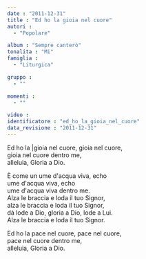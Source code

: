 ```yaml
---
date : "2011-12-31"
title : "Ed ho la gioia nel cuore"
autori : 
  - "Popolare"

album : "Sempre canterò"
tonalita : "Mi"
famiglia : 
  - "Liturgica"

gruppo : 
  - ""

momenti : 
  - ""

video : 
identificatore : "ed_ho_la_gioia_nel_cuore"
data_revisione : "2011-12-31"
---
```

  
  
Ed ho la |gioia nel cuore, gioia nel cuore,  
gioia nel cuore dentro me,  
alleluia, Gloria a Dio.  
  
  
È come un ume d'acqua viva, echo  
ume d'acqua viva, echo  
ume d'acqua viva dentro me.  
Alza le braccia e loda il tuo Signor,  
alza le braccia e loda il tuo Signor,  
dà lode a Dio, gloria a Dio, lode a Lui.  
Alza le braccia e loda il tuo Signor.  
  
  
  
Ed ho la pace nel cuore, pace nel cuore,  
pace nel cuore dentro me,  
alleluia, Gloria a Dio.  
  
